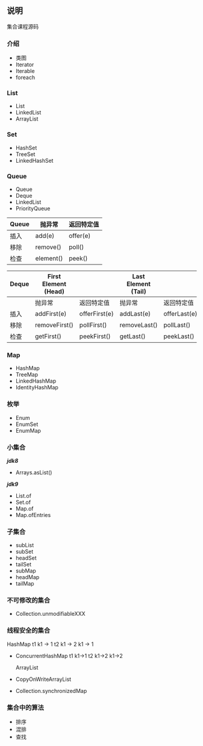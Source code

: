 ## 说明

集合课程源码

### 介绍

- 类图
- Iterator
- Iterable
- foreach

### List

- List
- LinkedList
- ArrayList

### Set

- HashSet
- TreeSet
- LinkedHashSet

### Queue

- Queue
- Deque
- LinkedList
- PriorityQueue

| Queue | 抛异常       | 返回特定值    |
|-------|-----------|----------|
| 插入    | add(e)    | offer(e) |
| 移除    | remove()  | poll()   |
| 检查    | element() | peek()   |

| Deque | 	First Element (Head)	 |                | Last Element (Tail) |               |
|-------|------------------------|----------------|---------------------|---------------|
|       | 抛异常                    | 	返回特定值         | 	抛异常	               | 返回特定值         |
| 插入    | 	addFirst(e)           | 	offerFirst(e) | 	addLast(e)         | 	offerLast(e) |
| 移除	   | removeFirst()          | 	pollFirst()   | 	removeLast()       | 	pollLast()   |
| 检查    | 	getFirst()	           | peekFirst()    | getLast()	          | peekLast()    |

### Map

- HashMap
- TreeMap
- LinkedHashMap
- IdentityHashMap

### 枚举

- Enum
- EnumSet
- EnumMap

### 小集合

***jdk8***

- Arrays.asList()

***jdk9***

- List.of
- Set.of
- Map.of
- Map.ofEntries

### 子集合

- subList
- subSet
- headSet
- tailSet
- subMap
- headMap
- tailMap

### 不可修改的集合

- Collection.unmodifiableXXX

### 线程安全的集合

  HashMap
t1   k1    ->     1
t2     k1  ->  2        k1 -> 1

- ConcurrentHashMap
  t1   k1->1
  t2         k1->2   k1->2

  ArrayList
- CopyOnWriteArrayList
- Collection.synchronizedMap

### 集合中的算法

- 排序
- 混排
- 查找


